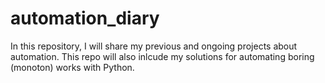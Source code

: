 # automation_diary

In this repository, I will share my previous and ongoing projects about automation.  This repo will also inlcude my solutions for automating boring (monoton) works with Python.
